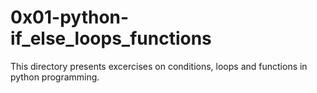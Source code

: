 # 0x01-python-if\_else\_loops\_functions

This directory presents excercises on conditions, loops and functions in python programming.


